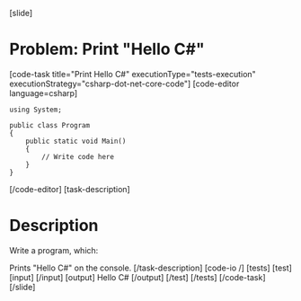 ﻿[slide]
# Problem: Print "Hello C#"
[code-task title="Print Hello C#" executionType="tests-execution" executionStrategy="csharp-dot-net-core-code"]
[code-editor language=csharp]
```
using System;

public class Program
{
    public static void Main()
    {
        // Write code here
    }
}
```
[/code-editor]
[task-description]
# Description

Write a program, which:

Prints "Hello C#" on the console.
[/task-description]
[code-io /]
[tests]
[test]
[input]
[/input]
[output]
Hello C#
[/output]
[/test]
[/tests]
[/code-task]
[/slide]
